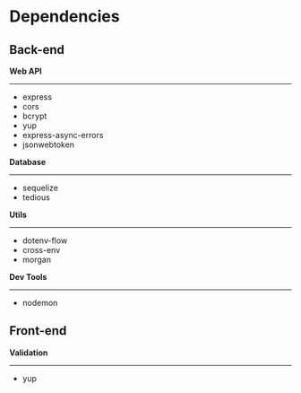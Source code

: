# Dependencies
## Back-end
**Web API**
************
 - express
 - cors
 - bcrypt
 - yup
 - express-async-errors
 - jsonwebtoken

**Database**
********
 - sequelize
 - tedious

**Utils**
*****
 - dotenv-flow
 - cross-env
 - morgan

**Dev Tools**
*********
 - nodemon

 ## Front-end
 **Validation**
 **************
 - yup